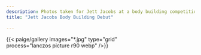 ```yaml
---
description: Photos taken for Jett Jacobs at a body building competition. 1st in class. <div class="text-center">{{< paige/image link=/gallery/bodybuilding-show/ height="20rem" alt="Jett Jacob's winning his medal" src="jett.jpg"    >}}</div>
title: "Jett Jacobs Body Building Debut"

---
```


{{< paige/gallery
     images="*.jpg" 
     type="grid"  
     process="lanczos picture r90 webp"
     />}}
